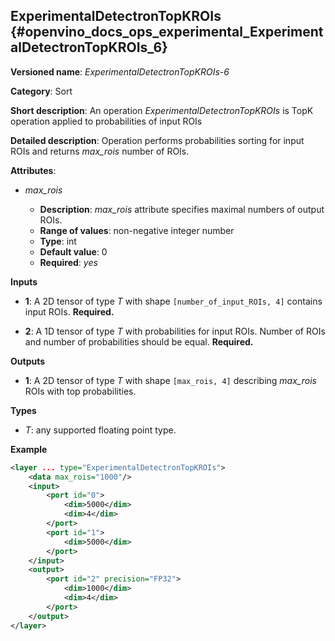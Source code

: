 ## ExperimentalDetectronTopKROIs <a name="ExperimentalDetectronTopKROIs"></a> {#openvino_docs_ops_experimental_ExperimentalDetectronTopKROIs_6}

**Versioned name**: *ExperimentalDetectronTopKROIs-6*

**Category**: Sort

**Short description**: An operation *ExperimentalDetectronTopKROIs* is TopK operation applied to probabilities of input ROIs

**Detailed description**: Operation performs probabilities sorting for input ROIs and returns *max_rois* number of ROIs.

**Attributes**:

* *max_rois*

    * **Description**: *max_rois* attribute specifies maximal numbers of output ROIs.
    * **Range of values**: non-negative integer number
    * **Type**: int
    * **Default value**: 0
    * **Required**: *yes*

**Inputs**

* **1**: A 2D tensor of type *T* with shape `[number_of_input_ROIs, 4]` contains input ROIs. **Required.**

* **2**: A 1D tensor of type *T* with probabilities for input ROIs. Number of ROIs and number of probabilities should be equal. **Required.**

**Outputs**

* **1**: A 2D tensor of type *T* with shape `[max_rois, 4]` describing *max_rois* ROIs with top probabilities.

**Types**

* *T*: any supported floating point type.

**Example**

```xml
<layer ... type="ExperimentalDetectronTopKROIs">
    <data max_rois="1000"/>
    <input>
        <port id="0">
            <dim>5000</dim>
            <dim>4</dim>
        </port>
        <port id="1">
            <dim>5000</dim>
        </port>
    </input>
    <output>
        <port id="2" precision="FP32">
            <dim>1000</dim>
            <dim>4</dim>
        </port>
    </output>
</layer>
```
